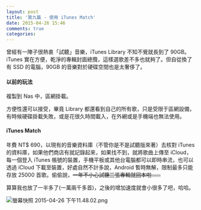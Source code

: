 ```yaml
---
layout: post
title: '第九篇 - 使用 iTunes Match'
date: 2015-04-26 15:46
comments: true
categories: 
---
```

曾經有一陣子很熱衷「試聽」音樂，iTunes Library 不知不覺就長到了 90GB。iTunes 實在方便，乾淨的專輯封面總攬，這樣選歌差不多也就夠了。但自從換了有 SSD 的電腦，90GB 的音樂對於硬碟空間也是太奢侈了。

#### 以前的玩法
複製到 Nas 中，區網掛載。

方便性還可以接受，畢竟 Library 都還看到自己的所有歌，只是受限于區網設備，有時候硬碟掛載失敗，或是花很久時間載入，在外網或是手機端也無法使用。


#### iTunes Match
年費 NT$ 690，以現有的音樂資料庫（不管你是不是試聽版來著）去核對 iTunes 的資料庫，如果他們商店有就記錄起來，如果找不到，就將歌曲上傳至 iCloud，每一個登入 iTunes 帳號的裝置，手機平板或其他台電腦都可以即時串流，也可以透過 iCloud 下載至裝置，好處自然不計多說，Android 暫時無解，限制最多只能存放 25000 首歌。偷偷說，<del>一年不小心試聽三張專輯就回本啦......</del>

算算我也放了一半多了(一萬兩千多首)，之後的增加速度就會小很多了吧，哈哈。

![螢幕快照 2015-04-26 下午11.48.02.png](http://user-image.logdown.io/user/1128/blog/1112/post/261902/yuXUj7uTSO8j8n1V7DCF_%E8%9E%A2%E5%B9%95%E5%BF%AB%E7%85%A7%202015-04-26%20%E4%B8%8B%E5%8D%8811.48.02.png)
